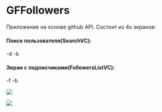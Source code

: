 # GFFollowers
Приложение на основе github API. Состоит из 4х экранов:
#### Поиск пользователя(SearchVC):
-d
-b

#### Экран с подписчиками(FollowersListVC):
-f
-b

![](https://i.ibb.co/gg0yRk8/Frame-13.png)

![](https://i.ibb.co/4mB5nLZ/dark3.jpg)

